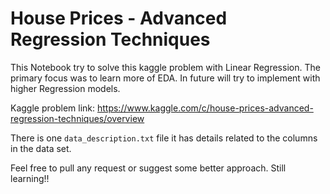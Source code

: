 # House Prices - Advanced Regression Techniques

This Notebook try to solve this kaggle problem with Linear Regression. The primary focus was to learn more of EDA. In future will try to implement with higher Regression models.

Kaggle problem link: https://www.kaggle.com/c/house-prices-advanced-regression-techniques/overview

There is one ```data_description.txt``` file it has details related to the columns in the data set.

Feel free to pull any request or suggest some better approach.
Still learning!!